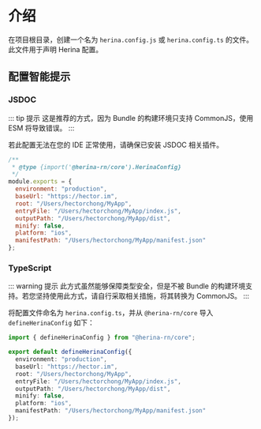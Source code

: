 # 介绍

在项目根目录，创建一个名为 `herina.config.js` 或 `herina.config.ts` 的文件。此文件用于声明 Herina 配置。

## 配置智能提示

### JSDOC

::: tip 提示
这是推荐的方式，因为 Bundle 的构建环境只支持 CommonJS，使用 ESM 将导致错误。
:::

若此配置无法在您的 IDE 正常使用，请确保已安装 JSDOC 相关插件。

```js
/**
 * @type {import('@herina-rn/core').HerinaConfig}
 */
module.exports = {
  environment: "production",
  baseUrl: "https://hector.im",
  root: "/Users/hectorchong/MyApp",
  entryFile: "/Users/hectorchong/MyApp/index.js",
  outputPath: "/Users/hectorchong/MyApp/dist",
  minify: false,
  platform: "ios",
  manifestPath: "/Users/hectorchong/MyApp/manifest.json"
};
```

### TypeScript

::: warning 提示
此方式虽然能够保障类型安全，但是不被 Bundle 的构建环境支持。若您坚持使用此方式，请自行采取相关措施，将其转换为 CommonJS。
:::

将配置文件命名为 `herina.config.ts`，并从 `@herina-rn/core` 导入 `defineHerinaConfig` 如下：

```typescript
import { defineHerinaConfig } from "@herina-rn/core";

export default defineHerinaConfig({
  environment: "production",
  baseUrl: "https://hector.im",
  root: "/Users/hectorchong/MyApp",
  entryFile: "/Users/hectorchong/MyApp/index.js",
  outputPath: "/Users/hectorchong/MyApp/dist",
  minify: false,
  platform: "ios",
  manifestPath: "/Users/hectorchong/MyApp/manifest.json"
});
```
